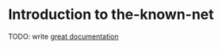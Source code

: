 # Introduction to the-known-net

TODO: write [great documentation](http://jacobian.org/writing/great-documentation/what-to-write/)

